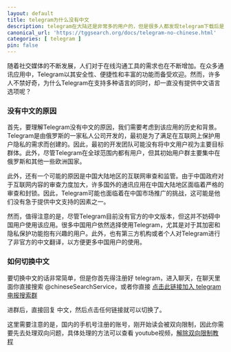 ```yaml
---
layout: default
title: telegram为什么没有中文
description: telegram在大陆还是非常多的用户的，但是很多人都发现telegram下载后是没有中文版本的，当然很多安卓的第三方开发的是有中文的，但是不是官方的版本，很多时候无法收到验证码，因此官方的怎么切换中文是一个问题。
canonical_url: 'https://tggsearch.org/docs/telegram-no-chinese.html'
categories: [ telegram ]
pin: false
---
```

随着社交媒体的不断发展，人们对于在线沟通工具的需求也在不断增加。在众多通讯应用中，Telegram以其安全性、便捷性和丰富的功能而备受欢迎。然而，许多人不禁好奇，为什么Telegram在支持多种语言的同时，却一直没有提供中文语言选项呢？

### 没有中文的原因
首先，要理解Telegram没有中文的原因，我们需要考虑到该应用的历史和背景。Telegram是由俄罗斯的一家私人公司开发的，最初是为了满足在互联网上保护用户隐私的需求而创建的。因此，最初的开发团队可能没有将中文用户视为主要目标群体。此外，尽管Telegram在全球范围内都有用户，但其初始用户群主要集中在俄罗斯和其他一些欧洲国家。

此外，还有一个可能的原因是中国大陆地区的互联网审查和监管。由于中国政府对于互联网内容的审查力度加大，许多国外的通讯应用在中国大陆地区面临着严格的审查和封锁。因此，Telegram可能也面临着在中国市场推广的挑战，这可能是他们没有急于提供中文支持的因素之一。

然而，值得注意的是，尽管Telegram目前没有官方的中文版本，但这并不妨碍中国用户使用该应用。很多中国用户依然选择使用Telegram，尤其是对于其加密和隐私保护功能抱有兴趣的用户。此外，也有第三方机构或者个人对Telegram进行了非官方的中文翻译，以方便更多中国用户的使用。

### 如何切换中文
要切换中文的话非常简单，但是你首先得注册好 telegram，进入聊天，在聊天里面你直接搜索 @chineseSearchService，或者你直接 [点击此链接加入 telegram 电报搜索群](./302.html?target=https://t.me/chineseSearchService)

进群后，直接回复 中文，然后点击任何链接就可以切换了。

这里需要注意的是，国内的手机号注册的账号，刚开始读会被双向限制，因此你需要先去处理双向问题，具体处理的方法可以查看 youtube视频，[解除双向限制教程](./302.html?target=https://youtu.be/SW2vg3h667A)
